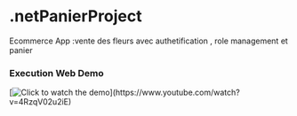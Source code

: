 # .netPanierProject

Ecommerce App :vente des fleurs avec authetification , role management et panier 

### Execution Web Demo

[![Click to watch the demo]([https://your-image-url.com](https://res.cloudinary.com/dvz16ceua/image/upload/v1701859807/github/appdotNet_e7u2a0.webp))](https://www.youtube.com/watch?v=4RzqV02u2iE)



